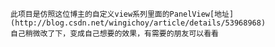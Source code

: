     此项目是仿照这位博主的自定义view系列里面的PanelView[地址](http://blog.csdn.net/wingichoy/article/details/53968968)
    自己稍微改了下，变成自己想要的效果，有需要的朋友可以看看
    
